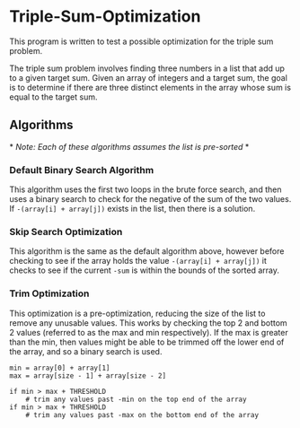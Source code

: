 # Triple-Sum-Optimization

This program is written to test a possible optimization for the triple sum problem. 

The triple sum problem involves finding three numbers in a list that add up to a given target sum. Given an array of integers and a target sum, the goal is to determine if there are three distinct elements in the array whose sum is equal to the target sum.

## Algorithms

\* *Note: Each of these algorithms assumes the list is pre-sorted* \*

### Default Binary Search Algorithm
This algorithm uses the first two loops in the brute force search, and then uses a binary search to check for the negative of the sum of the two values. If `-(array[i] + array[j])` exists in the list, then there is a solution.


### Skip Search Optimization
This algorithm is the same as the default algorithm above, however before checking to see if the array holds the value `-(array[i] + array[j])` it checks to see if the current `-sum` is within the bounds of the sorted array.

### Trim Optimization
This optimization is a pre-optimization, reducing the size of the list to remove any unusable values. This works by checking the top 2 and bottom 2 values (referred to as the max and min respectively). If the max is greater than the min, then values might be able to be trimmed off the lower end of the array, and so a binary search is used.
```
min = array[0] + array[1]
max = array[size - 1] + array[size - 2]

if min > max + THRESHOLD
    # trim any values past -min on the top end of the array
if min > max + THRESHOLD
    # trim any values past -max on the bottom end of the array
```